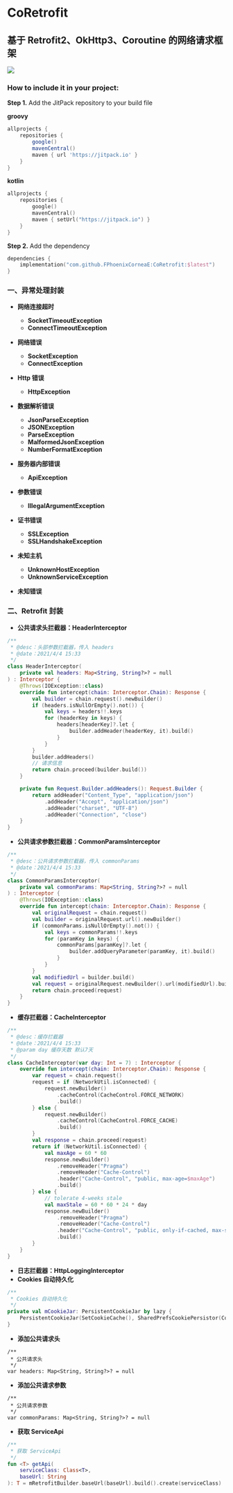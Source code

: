 # **CoRetrofit**

## **基于 Retrofit2、OkHttp3、Coroutine 的网络请求框架**

[![](https://jitpack.io/v/FPhoenixCorneaE/CoRetrofit.svg)](https://jitpack.io/#FPhoenixCorneaE/CoRetrofit)

### How to include it in your project:

**Step 1.** Add the JitPack repository to your build file

**groovy**

```groovy
allprojects {
    repositories {
        google()
        mavenCentral()
        maven { url 'https://jitpack.io' }
    }
}
```

**kotlin**

```kotlin
allprojects {
    repositories {
        google()
        mavenCentral()
        maven { setUrl("https://jitpack.io") }
    }
}
```

**Step 2.** Add the dependency

```kotlin
dependencies {
    implementation("com.github.FPhoenixCorneaE:CoRetrofit:$latest")
}
```

### 一、**异常处理封装**

- **网络连接超时**
    - **SocketTimeoutException**
    - **ConnectTimeoutException**
- **网络错误**
    - **SocketException**
    - **ConnectException**
- **Http 错误**
    - **HttpException**

- **数据解析错误**
    - **JsonParseException**
    - **JSONException**
    - **ParseException**
    - **MalformedJsonException**
    - **NumberFormatException**
- **服务器内部错误**
    - **ApiException**
- **参数错误**
    - **IllegalArgumentException**
- **证书错误**
    - **SSLException**
    - **SSLHandshakeException**
- **未知主机**
    - **UnknownHostException**
    - **UnknownServiceException**
- **未知错误**

### 二、**Retrofit 封装**

- **公共请求头拦截器：HeaderInterceptor**

```kotlin
/**
 * @desc：头部参数拦截器，传入 headers
 * @date：2021/4/4 15:33
 */
class HeaderInterceptor(
    private val headers: Map<String, String?>? = null
) : Interceptor {
    @Throws(IOException::class)
    override fun intercept(chain: Interceptor.Chain): Response {
        val builder = chain.request().newBuilder()
        if (headers.isNullOrEmpty().not()) {
            val keys = headers!!.keys
            for (headerKey in keys) {
                headers[headerKey]?.let {
                    builder.addHeader(headerKey, it).build()
                }
            }
        }
        builder.addHeaders()
        // 请求信息
        return chain.proceed(builder.build())
    }

    private fun Request.Builder.addHeaders(): Request.Builder {
        return addHeader("Content_Type", "application/json")
            .addHeader("Accept", "application/json")
            .addHeader("charset", "UTF-8")
            .addHeader("Connection", "close")
    }
}
```

- **公共请求参数拦截器：CommonParamsInterceptor**

```kotlin
/**
 * @desc：公共请求参数拦截器，传入 commonParams
 * @date：2021/4/4 15:33
 */
class CommonParamsInterceptor(
    private val commonParams: Map<String, String?>? = null
) : Interceptor {
    @Throws(IOException::class)
    override fun intercept(chain: Interceptor.Chain): Response {
        val originalRequest = chain.request()
        val builder = originalRequest.url().newBuilder()
        if (commonParams.isNullOrEmpty().not()) {
            val keys = commonParams!!.keys
            for (paramKey in keys) {
                commonParams[paramKey]?.let {
                    builder.addQueryParameter(paramKey, it).build()
                }
            }
        }
        val modifiedUrl = builder.build()
        val request = originalRequest.newBuilder().url(modifiedUrl).build()
        return chain.proceed(request)
    }
}
```

- **缓存拦截器：CacheInterceptor**

```kotlin
/**
 * @desc：缓存拦截器
 * @date：2021/4/4 15:33
 * @param day 缓存天数 默认7天
 */
class CacheInterceptor(var day: Int = 7) : Interceptor {
    override fun intercept(chain: Interceptor.Chain): Response {
        var request = chain.request()
        request = if (NetworkUtil.isConnected) {
            request.newBuilder()
                .cacheControl(CacheControl.FORCE_NETWORK)
                .build()
        } else {
            request.newBuilder()
                .cacheControl(CacheControl.FORCE_CACHE)
                .build()
        }
        val response = chain.proceed(request)
        return if (NetworkUtil.isConnected) {
            val maxAge = 60 * 60
            response.newBuilder()
                .removeHeader("Pragma")
                .removeHeader("Cache-Control")
                .header("Cache-Control", "public, max-age=$maxAge")
                .build()
        } else {
            // tolerate 4-weeks stale
            val maxStale = 60 * 60 * 24 * day
            response.newBuilder()
                .removeHeader("Pragma")
                .removeHeader("Cache-Control")
                .header("Cache-Control", "public, only-if-cached, max-stale=$maxStale")
                .build()
        }
    }
}
```

- **日志拦截器：HttpLoggingInterceptor**
- **Cookies 自动持久化**

```kotlin
/**
 * Cookies 自动持久化
 */
private val mCookieJar: PersistentCookieJar by lazy {
    PersistentCookieJar(SetCookieCache(), SharedPrefsCookiePersistor(ContextUtil.context))
}
```

- **添加公共请求头**

```
/**
 * 公共请求头
 */
var headers: Map<String, String?>? = null
```

- **添加公共请求参数**

```
/**
 * 公共请求参数
 */
var commonParams: Map<String, String?>? = null
```

- **获取 ServiceApi**

```kotlin
/**
 * 获取 ServiceApi
 */
fun <T> getApi(
    serviceClass: Class<T>,
    baseUrl: String
): T = mRetrofitBuilder.baseUrl(baseUrl).build().create(serviceClass)
```
